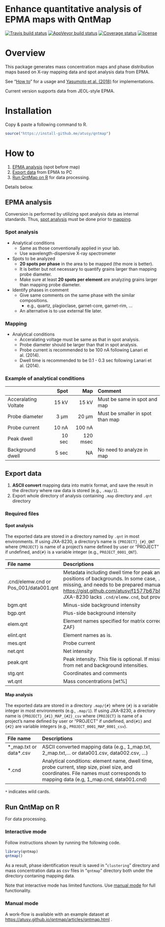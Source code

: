 Enhance quantitative analysis of EPMA maps with QntMap
================

[![Travis build
status](https://travis-ci.org/atusy/qntmap.svg?branch=master)](https://travis-ci.org/atusy/qntmap)
[![AppVeyor build
status](https://ci.appveyor.com/api/projects/status/github/atusy/qntmap?branch=master&svg=true)](https://ci.appveyor.com/project/atusy/qntmap)
[![Coverage
status](https://codecov.io/gh/atusy/qntmap/branch/master/graph/badge.svg)](https://codecov.io/github/atusy/qntmap?branch=master)
[![license](https://img.shields.io/badge/license-MIT-blue.svg)](https://atusy.github.io/qntmap/LICENSE-text.html)

# Overview

This package generates mass concentration maps and phase distribution
maps based on X-ray mapping data and spot analysis data from EPMA.

See “[How to](#how-to)” for a usage and [Yasumoto et
al. (2018)](https://doi.org/10.2138/am-2018-6323CCBY) for
implementations.

Current version supports data from JEOL-style EPMA.

# Installation

Copy & paste a following command to R.

``` r
source("https://install-github.me/atusy/qntmap")
```

# How to

1.  [EPMA analysis](#epma-analysis) (spot before map)
2.  [Export data](#Export) from EPMA to PC
3.  [Run QntMap on R](#run-qntmap-on-r) for data processing.

Details below.

## EPMA analysis

Conversion is performed by utilizing spot analysis data as internal
standards. Thus, [spot analysis](#spot-analysis-1) must be done prior to
[mapping](#mapping).

### Spot analysis

  - Analytical conditions
      - Same as those conventionally applied in your lab.
      - Use wavelength-dispersive X-ray spectrometer
  - Spots to be analyzed
      - **20 spots per phase** in the area to be mapped (the more is
        better).
      - It is better but not necessary to quantify grains larger than
        mapping probe diameter.
      - Make sure at least **20 spots per element** are analyzing grains
        larger than mapping probe diameter.
  - Identify phases in comment
      - Give same comments on the same phase with the similar
        compositions.
          - e.g., quartz, plagioclase, garnet-core, garnet-rim, …
      - An alternative is to use external file later.

### Mapping

  - Analytical conditions
      - Acceralating voltage must be same as that in spot analysis.
      - Probe diameter should be larger than that in spot analysis.
      - Probe current is recommended to be 100 nA following Lanari et
        al. (2014).
      - Dwell time is recommended to be 0.1 - 0.3 sec following Lanari
        et
al. (2014).

### Example of analytical conditions

|                      |   Spot |      Map | Comment                          |
| :------------------- | -----: | -------: | :------------------------------- |
| Acceralating Voltate |  15 kV |    15 kV | Must be same in spot and map     |
| Probe diameter       |   3 μm |    20 μm | Must be smaller in spot than map |
| Probe current        |  10 nA |   100 nA |                                  |
| Peak dwell           | 10 sec | 120 msec |                                  |
| Background dwell     |  5 sec |       NA | No need to analyze in map        |

## Export data

1.  **ASCII convert** mapping data into matrix format, and save the
    result in the directory where raw data is stored (e.g., `.map/1`).
2.  Export whole directory of analysis containing `.map` directory and
    `.qnt` directory

### Required files

#### Spot analysis

The exported data are stored in a directory named by `.qnt` in most
environments. If using JXA-8230, a directory’s name is
`{PROJECT}_{#}_QNT` where `{PROJECT}` is name of a project’s name
defined by user or “PROJECT” if undefined, and`{#}` is a variable
integer (e.g.,
`PROJECT_0001_QNT`).

| File name                              | Descriptions                                                                                                                                                                                                                                                                                                                         |
| :------------------------------------- | :----------------------------------------------------------------------------------------------------------------------------------------------------------------------------------------------------------------------------------------------------------------------------------------------------------------------------------- |
| .cnd/elemw.cnd or Pos\_001/data001.qnt | Metadata including dwell time for peak and background, and relative positions of backgrounds. In some case, `.cnd/elemw.qnt` is incomplete or missing, and needs to be prepared manually (e.g., <https://gist.github.com/atusy/f1577b67b8874c9e915941c0725d0e22>). JXA-8230 lacks `.cnd/elemw.cnd`, but provides `Pos_001/data/qnt`. |
| bgm.qnt                                | Minus-side background intensity                                                                                                                                                                                                                                                                                                      |
| bgp.qnt                                | Plus-side background intensity                                                                                                                                                                                                                                                                                                       |
| elem.qnt                               | Element names specified for matrix corrections (e.g., oxide or metal in ZAF)                                                                                                                                                                                                                                                         |
| elint.qnt                              | Element names as is.                                                                                                                                                                                                                                                                                                                 |
| mes.qnt                                | Probe current                                                                                                                                                                                                                                                                                                                        |
| net.qnt                                | Net intensity                                                                                                                                                                                                                                                                                                                        |
| peak.qnt                               | Peak intensity. This file is optional. If missing, peak intensity is calculated from net and background intensities.                                                                                                                                                                                                                 |
| stg.qnt                                | Coordinates and comments                                                                                                                                                                                                                                                                                                             |
| wt.qnt                                 | Mass concentrations \[wt%\]                                                                                                                                                                                                                                                                                                          |

#### Map analysis

The exported data are stored in a directory `.map/{#}` where `{#}` is a
variable integer in most environments (e.g., `.map/1`). If using
JXA-8230, a directory name is `{PROJECT}_{#1}_MAP_{#2}_csv` where
`{PROJECT}` is name of a project’s name defined by user or “PROJECT” if
undefined, and`{#1}` and `{#2}` are variable integers (e.g.,
`PROJECT_0001_MAP_0001_csv`).

| File name                 | Descriptions                                                                                                                                                                       |
| :------------------------ | :--------------------------------------------------------------------------------------------------------------------------------------------------------------------------------- |
| \*\_map.txt or data\*.csv | ASCII converted mapping data (e.g., 1\_map.txt, 2\_map.txt,… or data001.csv, data002.csv, …)                                                                                       |
| \*.cnd                    | Analytical conditions: element name, dwell time, probe current, step size, pixel size, and coordinates. File names must corresponds to mapping data (e.g, 1\_map.cnd, data001.cnd) |

`*` indicates wild cards.

## Run QntMap on R

For data processing.

### Interactive mode

Follow instructions shown by running the following code.

``` r
library(qntmap)
qntmap()
```

As a result, phase identification result is saved in “`clustering`”
directory and mass concentration data as csv files in “`qntmap`”
directory both under the directory contaning mapping data.

Note that interactive mode has limited functions. Use [manual
mode](#manual-mode) for full functionality.

### Manual mode

A work-flow is available with an example dataset at
<https://atusy.github.io/qntmap/articles/qntmap.html> .
